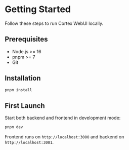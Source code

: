 # Getting Started

Follow these steps to run Cortex WebUI locally.

## Prerequisites

- Node.js >= 16
- pnpm >= 7
- Git

## Installation

```bash
pnpm install
```

## First Launch

Start both backend and frontend in development mode:

```bash
pnpm dev
```

Frontend runs on `http://localhost:3000` and backend on `http://localhost:3001`.
